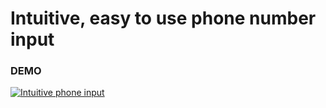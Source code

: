# Intuitive, easy to use phone number input 

### DEMO
[![Intuitive phone input](https://img.youtube.com/vi/mr9DcbiWmF4/0.jpg)](https://www.youtube.com/watch?v=mr9DcbiWmF4)
